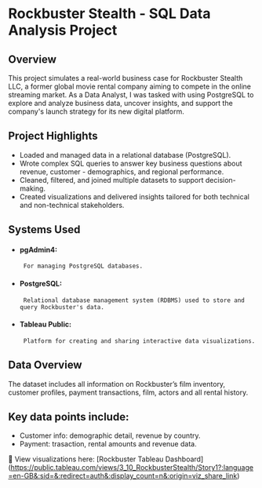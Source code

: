 # Rockbuster Stealth - SQL Data Analysis Project

## Overview
This project simulates a real-world business case for Rockbuster Stealth LLC, a former global movie rental company aiming to compete in the online streaming market. As a Data Analyst, I was tasked with using PostgreSQL to explore and analyze business data, uncover insights, and support the company's launch strategy for its new digital platform.

## Project Highlights
 - Loaded and managed data in a relational database (PostgreSQL).
 - Wrote complex SQL queries to answer key business questions about revenue, customer  - demographics, and regional performance.
 - Cleaned, filtered, and joined multiple datasets to support decision-making.
 - Created visualizations and delivered insights tailored for both technical and non-technical stakeholders.

## Systems Used
 - #### pgAdmin4:
        For managing PostgreSQL databases.
 - #### PostgreSQL:
        Relational database management system (RDBMS) used to store and query Rockbuster's data.
 - #### Tableau Public:
        Platform for creating and sharing interactive data visualizations.

## Data Overview
The dataset includes all information on Rockbuster’s film inventory, customer profiles, payment transactions, film, actors and all rental history.

## Key data points include:
 - Customer info: demographic detail, revenue by country.
 - Payment: trasaction, rental amounts and revenue data.

🔗 View visualizations here: [Rockbuster Tableau Dashboard] (https://public.tableau.com/views/3_10_RockbusterStealth/Story1?:language=en-GB&:sid=&:redirect=auth&:display_count=n&:origin=viz_share_link)

